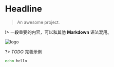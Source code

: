 # Headline

> An awesome project.

!> 一段重要的内容，可以和其他 **Markdown** 语法混用。

![logo](/media/Gakki.jpg ':size=160x160')

?> _TODO_ 完善示例

```bash
echo hello
```
